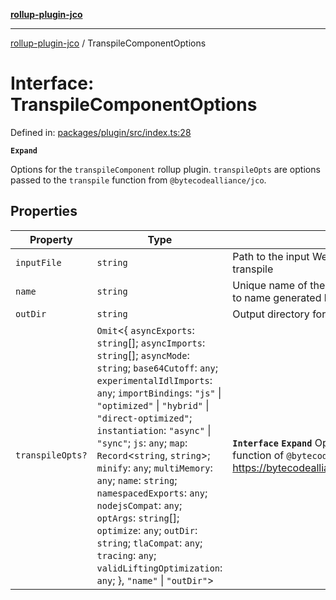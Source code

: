 [**rollup-plugin-jco**](../README.md)

---

[rollup-plugin-jco](../README.md) / TranspileComponentOptions

# Interface: TranspileComponentOptions

Defined in: [packages/plugin/src/index.ts:28](https://github.com/rioam2/rollup-plugin-jco/blob/main/packages/plugin/src/index.ts#L28)

**`Expand`**

Options for the `transpileComponent` rollup plugin.
`transpileOpts` are options passed to the `transpile` function from `@bytecodealliance/jco`.

## Properties

| Property                                    | Type                                                                                                                                                                                                                                                                                                                                                                                                                                                                                                                                                                                                           | Description                                                                                                                                                        | Defined in                                                                                                                |
| ------------------------------------------- | -------------------------------------------------------------------------------------------------------------------------------------------------------------------------------------------------------------------------------------------------------------------------------------------------------------------------------------------------------------------------------------------------------------------------------------------------------------------------------------------------------------------------------------------------------------------------------------------------------------- | ------------------------------------------------------------------------------------------------------------------------------------------------------------------ | ------------------------------------------------------------------------------------------------------------------------- |
| <a id="inputfile"></a> `inputFile`          | `string`                                                                                                                                                                                                                                                                                                                                                                                                                                                                                                                                                                                                       | Path to the input WebAssembly component to transpile                                                                                                               | [packages/plugin/src/index.ts:34](https://github.com/rioam2/rollup-plugin-jco/blob/main/packages/plugin/src/index.ts#L34) |
| <a id="name"></a> `name`                    | `string`                                                                                                                                                                                                                                                                                                                                                                                                                                                                                                                                                                                                       | Unique name of the WebAssembly Component (used to name generated bindings)                                                                                         | [packages/plugin/src/index.ts:30](https://github.com/rioam2/rollup-plugin-jco/blob/main/packages/plugin/src/index.ts#L30) |
| <a id="outdir"></a> `outDir`                | `string`                                                                                                                                                                                                                                                                                                                                                                                                                                                                                                                                                                                                       | Output directory for generated bindings                                                                                                                            | [packages/plugin/src/index.ts:32](https://github.com/rioam2/rollup-plugin-jco/blob/main/packages/plugin/src/index.ts#L32) |
| <a id="transpileopts"></a> `transpileOpts?` | `Omit`\<\{ `asyncExports`: `string`[]; `asyncImports`: `string`[]; `asyncMode`: `string`; `base64Cutoff`: `any`; `experimentalIdlImports`: `any`; `importBindings`: `"js"` \| `"optimized"` \| `"hybrid"` \| `"direct-optimized"`; `instantiation`: `"async"` \| `"sync"`; `js`: `any`; `map`: `Record`\<`string`, `string`\>; `minify`: `any`; `multiMemory`: `any`; `name`: `string`; `namespacedExports`: `any`; `nodejsCompat`: `any`; `optArgs`: `string`[]; `optimize`: `any`; `outDir`: `string`; `tlaCompat`: `any`; `tracing`: `any`; `validLiftingOptimization`: `any`; \}, `"name"` \| `"outDir"`\> | **`Interface`** **`Expand`** Options passed to the `transpile` function of `@bytecodealliance/jco` **See** https://bytecodealliance.github.io/jco/transpiling.html | [packages/plugin/src/index.ts:41](https://github.com/rioam2/rollup-plugin-jco/blob/main/packages/plugin/src/index.ts#L41) |
